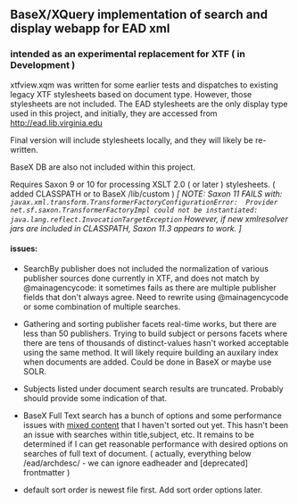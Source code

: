 
## BaseX/XQuery implementation of search and display webapp for EAD xml
###  intended as an experimental replacement for XTF  ( in Development )


xtfview.xqm was written for some earlier tests and dispatches to existing legacy XTF stylesheets
based on document type. However, those stylesheets are not included. The EAD stylesheets are
the only display type used in this project, and initially, they are accessed from http://ead.lib.virginia.edu 

Final version will include stylesheets locally, and they will likely be re-written. 

BaseX DB are also not included within this project. 

Requires Saxon 9 or 10 for processing XSLT 2.0 ( or later ) stylesheets. ( added CLASSPATH or to BaseX /lib/custom )
*[ NOTE: Saxon 11 FAILS with: 
`javax.xml.transform.TransformerFactoryConfigurationError: 
Provider net.sf.saxon.TransformerFactoryImpl could not be instantiated: 
java.lang.reflect.InvocationTargetException` 
However, if new xmlresolver jars are included in CLASSPATH, Saxon 11.3 appears to work. ]*


#### issues: 

- SearchBy publisher does not included the normalization of various publisher sources done currently in XTF, and does not match by @mainagencycode: it sometimes fails as there are multiple publisher fields that don't always agree. Need to rewrite using @mainagencycode or some combination of multiple searches. 

- Gathering and sorting publisher facets real-time works, but there are less than 50 publishers. Trying to build subject or persons facets where there are tens of thousands of distinct-values hasn't worked acceptable using the same method. It will likely require building an auxilary index when documents are added. Could be done in BaseX or maybe use SOLR. 

- Subjects listed under document search results are truncated. Probably should provide some indication of that. 

- BaseX Full Text search has a bunch of options and some performance issues with [mixed content](https://docs.basex.org/wiki/Full-Text#Mixed_Content) that I haven't sorted out yet. This hasn't been an issue with searches within title,subject, etc. It remains to be determined if I can get reasonable performance with desired options on searches of full text of document. ( actually, everything below /ead/archdesc/ - we can ignore eadheader and [deprecated] frontmatter )

- default sort order is newest file first. Add sort order options later. 






